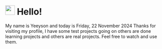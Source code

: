  <h1>
    <img src="https://emojis.slackmojis.com/emojis/images/1643510097/45343/hi.gif?1643510097" width="30"/> 
    Hello!
 </h1>
 <p>
    My name is Yeeyson and today is Friday, 22 November 2024
    Thanks for visiting my profile, I have some test projects going on others are done learning projects and others are real projects.
    Feel free to watch and use them.
 </p>